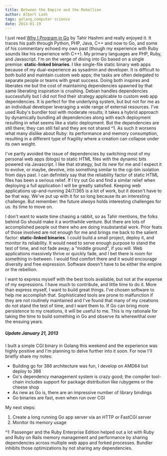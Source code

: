 ```yaml
---
title: Between the Empire and the Rebellion
author: Albert Lash
tags: golang,computer science
date: 2013-01-19
---
```

I just read [Why I Program in Go][tahir] by Tahir Hashmi and really enjoyed it.
It traces his path through Python, PHP, Java, C++ and now to Go, and
some of his commentary echoed my own past (though my experience with Ruby sounds
like his experience with C++). My primary languages are PHP, Ruby, and
Javascript.  I'm on the verge of diving into Go based on a single premise:
**static-linked binaries**.
I like single-file static binary web apps because of my dual-experience as
sysadmin and developer. It is difficult to both build and maintain custom web
apps; the tasks are often delegated to separate people or teams with great
success. Doing both inspires and liberates me but the cost of maintaining
dependencies spawned by that same liberating inspiration is crushing. Debian
handles dependencies successfully but I did not find their strategy applicable
to custom web app dependencies. It is perfect for the underlying system, but 
but not for me as an individual developer leveraging a wide range of external
resources.
I've used Ruby's bundler tool with moderate results; it takes a hybrid approach
by dynamically bundling all dependencies along with each deployment resulting 
in what seems like a static deployment. But the dependencies are still there;
they can still fail and they are not shared ^1. As such it worsens what many
dislike about Ruby: its performance and memory consumption, resulting in
a different type of fragility where a creation can collapse under its own
weight.

I've partly avoided the issue of dependencies by switching most of my personal
web apps (blogs) to static HTML files with the dynamic bits powered via
Javascript. I like that strategy, but its new for me and I expect it to evolve,
or maybe, devolve, into
something similar to the cgi-bin isolation from days past. I can definitely say
that the reliability factor of static HTML files has been a serious relief. If
I try out Go and find a similar relief when deploying a full application I will
be greatly satisfied. Keeping web applications up-and-running 24/7/365 is a lot
of work, but it doesn't have to be that way. We've put up with it for
so long because its an interesting challenge. But remember: the future _always_
holds interesting challenges for us. Its time to move on.

I don't want to waste time chasing a rabbit, so as Tahir mentions, the folks
behind Go should make it a worthwhile venture. But there are lots of accomplished
people out there who are doing insubstantial work. Prior feats of those involved
are not enough for me and brings me back to the salient factor: **static-linked
binaries**. I could build a small project, deploy it, and monitor its
reliability. It would need to serve enough purpose to stand the test of time,
and not fade away; a "middle ground", if you will.
Web applications massively thrive or quickly fade, and I bet there is
room for something in-between. I would find comfort there and it would
encourage diversity and free expression. Software doesn't have to be either the
empire or the rebellion.

I want to express myself with the best tools available, but not at the
expense of my expressions. I have much to contribute, and little time to do it.
More than express myself, I want to build great things. I've chosen software to
help me accomplish that. Sophisticated tools are prone to malfunction if they
are not routinely maintained and I've found that many of my creations do not
stand the test of time, and I want them to. If Go can bring more persistence to
my creations, it will be useful to me. This is my rationale for taking
the time to build something in Go and observe its wherewithal over the
ensuing years.

##### Update January 21, 2013
I built a simple CGI binary in Golang this weekend and the experience was highly
positive and I'm planning to delve further into it soon. For now I'll briefly
share my notes:

* Building go for 386 architecture was fun, I develop on AMD64 but deploy to 386
* Go's dependency management system is crazy good; the compiler tool-chain
  includes support for package distribution like rubygems or the cheese shop
* As new as Go is, there are an impressive number of library bindings
* Go binaries are fast, even when run over CGI

My next steps:

1. Create a long running Go app server via an HTTP or FastCGI server 
2. Monitor its memory usage



[tahir]: http://tech.t9i.in/2013/01/why-program-in-go/

^1: Passenger and the Ruby Enterprise Edition helped out a lot with Ruby and
Ruby on Rails memory management and performance by sharing dependencies across
multiple web apps and forked processes. Bundler inhibits those optimizations by
not sharing any dependencies.
